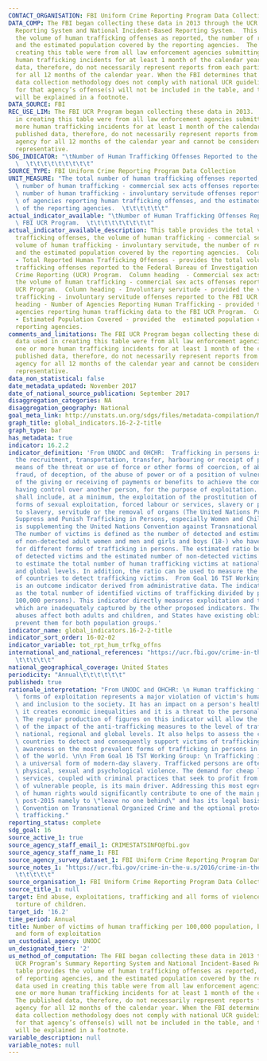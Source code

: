 ```yaml
---
CONTACT_ORGANISATION: FBI Uniform Crime Reporting Program Data Collection
DATA_COMP: The FBI began collecting these data in 2013 through the UCR Program’s Summary
  Reporting System and National Incident-Based Reporting System.  This table provides
  the volume of human trafficking offenses as reported, the number of reporting agencies,
  and the estimated population covered by the reporting agencies.  The data used in
  creating this table were from all law enforcement agencies submitting one or more
  human trafficking incidents for at least 1 month of the calendar year. The published
  data, therefore, do not necessarily represent reports from each participating agency
  for all 12 months of the calendar year. When the FBI determines that an agency’s
  data collection methodology does not comply with national UCR guidelines, the figure(s)
  for that agency’s offense(s) will not be included in the table, and the discrepancy
  will be explained in a footnote.
DATA_SOURCE: FBI
REC_USE_LIM: The FBI UCR Program began collecting these data in 2013.  The data used
  in creating this table were from all law enforcement agencies submitting one or
  more human trafficking incidents for at least 1 month of the calendar year.  The
  published data, therefore, do not necessarily represent reports from each participating
  agency for all 12 months of the calendar year and cannot be considered nationally
  representative.
SDG_INDICATOR: "\tNumber of Human Trafficking Offenses Reported to the FBI UCR Program.\
  \  \t\t\t\t\t\t\t\t\t"
SOURCE_TYPE: FBI Uniform Crime Reporting Program Data Collection
UNIT_MEASURE: "The total number of human trafficking offenses reported, the total\
  \ number of human trafficking - commercial sex acts offenses reported, the total\
  \ number of human trafficking - involuntary servitude offenses reported, the number\
  \ of agencies reporting human trafficking offenses, and the estimated population\
  \ of the reporting agencies.  \t\t\t\t\t\t"
actual_indicator_available: "\tNumber of Human Trafficking Offenses Reported to the\
  \ FBI UCR Program.  \t\t\t\t\t\t\t\t\t"
actual_indicator_available_description: This table provides the total volume of human
  trafficking offenses, the volume of human trafficking - commercial sex acts, the
  volume of human trafficking - involuntary servitude, the number of reporting agencies,
  and the estimated population covered by the reporting agencies.  Column heading
  - Total Reported Human Trafficking Offenses - provides the total volume of human
  trafficking offenses reported to the Federal Bureau of Investigation (FBI) Uniform
  Crime Reporting (UCR) Program.  Column heading  - Commercial sex acts - provides
  the volume of human trafficking - commercial sex acts offenses reported to the FBI
  UCR Program.  Column heading - Involuntary servitude - provided the volume of human
  trafficking - involuntary servitude offenses reported to the FBI UCR Program.  Column
  heading - Number of Agencies Reporting Human Trafficking - provided the number of
  agencies reporting human trafficking data to the FBI UCR Program.  Column heading
  - Estimated Population Covered - provided the  estimated population covered by the
  reporting agencies.
comments_and_limitations: The FBI UCR Program began collecting these data in 2013.  The
  data used in creating this table were from all law enforcement agencies submitting
  one or more human trafficking incidents for at least 1 month of the calendar year.  The
  published data, therefore, do not necessarily represent reports from each participating
  agency for all 12 months of the calendar year and cannot be considered nationally
  representative.
data_non_statistical: false
date_metadata_updated: November 2017
date_of_national_source_publication: September 2017
disaggregation_categories: NA
disaggregation_geography: National
goal_meta_link: http://unstats.un.org/sdgs/files/metadata-compilation/Metadata-Goal-16.pdf
graph_title: global_indicators.16-2-2-title
graph_type: bar
has_metadata: true
indicator: 16.2.2
indicator_definition: 'From UNODC and OHCHR:  Trafficking in persons is defined as
  the recruitment, transportation, transfer, harbouring or receipt of persons, by
  means of the threat or use of force or other forms of coercion, of abduction, of
  fraud, of deception, of the abuse of power or of a position of vulnerability or
  of the giving or receiving of payments or benefits to achieve the consent of a person
  having control over another person, for the purpose of exploitation. Exploitation
  shall include, at a minimum, the exploitation of the prostitution of others or other
  forms of sexual exploitation, forced labour or services, slavery or practices similar
  to slavery, servitude or the removal of organs (The United Nations Protocol to Prevent
  Suppress and Punish Trafficking in Persons, especially Women and Children, which
  is supplementing the United Nations Convention against Transnational Organized Crime).
  The number of victims is defined as the number of detected and estimated number
  of non-detected adult women and men and girls and boys (18-) who have been trafficked
  for different forms of trafficking in persons. The estimated ratio between the number
  of detected victims and the estimated number of non-detected victims can be used
  to estimate the total number of human trafficking victims at national, regional
  and global levels. In addition, the ratio can be used to measure the efficiency
  of countries to detect trafficking victims.  From Goal 16 TST Working Group:  This
  is an outcome indicator derived from administrative data. The indicator is computed
  as the total number of identified victims of trafficking divided by population (per
  100,000 persons). This indicator directly measures exploitation and trafficking,
  which are inadequately captured by the other proposed indicators. These human rights
  abuses affect both adults and children, and States have existing obligations to
  prevent them for both population groups.'
indicator_name: global_indicators.16-2-2-title
indicator_sort_order: 16-02-02
indicator_variable: tot_rpt_hum_trfkg_offns
international_and_national_references: "https://ucr.fbi.gov/crime-in-the-u.s/2016/crime-in-the-u.s.-2016/additional-publications/human-trafficking\t\
  \t\t\t\t\t"
national_geographical_coverage: United States
periodicity: "Annual\t\t\t\t\t\t"
published: true
rationale_interpretation: "From UNODC and OHCHR: \n Human trafficking for different\
  \ forms of exploitation represents a major violation of victim's human rights, dignity\
  \ and inclusion to the society. It has an impact on a person's health and opportunities,\
  \ it creates economic inequalities and it is a threat to the personal security.\
  \ The regular production of figures on this indicator will allow the monitoring\
  \ of the impact of the anti-trafficking measures to the level of trafficking at\
  \ national, regional and global levels. It also helps to assess the capacity of\
  \ countries to detect and consequently support victims of trafficking. It will raise\
  \ awareness on the most prevalent forms of trafficking in persons in different parts\
  \ of the world. \n\n From Goal 16 TST Working Group: \n Trafficking in persons is\
  \ a universal form of modern-day slavery. Trafficked persons are often victims of\
  \ physical, sexual and psychological violence. The demand for cheap labour and sexual\
  \ services, coupled with criminal practices that seek to profit from the exploitation\
  \ of vulnerable people, is its main driver. Addressing this most egregious violation\
  \ of human rights would significantly contribute to one of the main priorities of\
  \ post-2015 namely to \"leave no one behind\" and has its legal basis in the UN\
  \ Convention on Transnational Organized Crime and the optional protocol on human\
  \ trafficking."
reporting_status: complete
sdg_goal: 16
source_active_1: true
source_agency_staff_email_1: CRIMESTATSINFO@fbi.gov
source_agency_staff_name_1: FBI
source_agency_survey_dataset_1: FBI Uniform Crime Reporting Program Data Collection
source_notes_1: "https://ucr.fbi.gov/crime-in-the-u.s/2016/crime-in-the-u.s.-2016/additional-publications/human-trafficking\t\
  \t\t\t\t\t"
source_organisation_1: FBI Uniform Crime Reporting Program Data Collection
source_title_1: null
target: End abuse, exploitations, trafficking and all forms of violence against and
  torture of children.
target_id: '16.2'
time_period: Annual
title: Number of victims of human trafficking per 100,000 population, by sex, age
  and form of exploitation
un_custodial_agency: UNODC
un_designated_tier: '2'
us_method_of_computation: The FBI began collecting these data in 2013 through the
  UCR Program’s Summary Reporting System and National Incident-Based Reporting System.  This
  table provides the volume of human trafficking offenses as reported, the number
  of reporting agencies, and the estimated population covered by the reporting agencies.  The
  data used in creating this table were from all law enforcement agencies submitting
  one or more human trafficking incidents for at least 1 month of the calendar year.
  The published data, therefore, do not necessarily represent reports from each participating
  agency for all 12 months of the calendar year. When the FBI determines that an agency’s
  data collection methodology does not comply with national UCR guidelines, the figure(s)
  for that agency’s offense(s) will not be included in the table, and the discrepancy
  will be explained in a footnote.
variable_description: null
variable_notes: null
---
```

